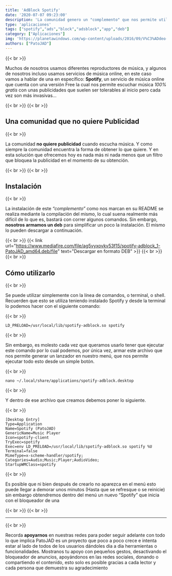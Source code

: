 ```yaml
---
title: 'AdBlock Spotify'
date: '2020-07-07 09:23:00'
description: 'La comunidad genero un "complemento" que nos permite utilizar Spotify sin nececidad de escuchar la molesta publicidad'
type: 'aplicaciones'
tags: ["spotify","ads","block","adsblock","app","deb"]
category: ["Aplicaciones"]
img: 'https://planetawindows.com/wp-content/uploads/2016/09/V%C3%ADdeo-43-1200x675.jpg'
authors: ["PatoJAD"]
---
```


{{< br >}}

Muchos de nosotros usamos diferentes reproductores de música, y algunos de nosotros incluso usamos servicios de música online, en este caso vamos a hablar de una en específico: **Spotify**, un servicio de música online que cuenta con una versión Free la cual nos permite escuchar música *100% gratis* con unas publicidades que suelen ser tolerables al inicio pero cada vez son más invasivas…

{{< br >}}
{{< br >}}

## Una comunidad que no quiere Publicidad

{{< br >}}

La comunidad **no quiere publicidad** cuando escucha música. Y como siempre la comunidad encuentra la forma de obtener lo que quiere. Y en esta solución que ofrecemos hoy es nada más ni nada menos que un filtro que bloquea la publicidad en el momento de su obtención.

{{< br >}}
{{< br >}}

## Instalación

{{< br >}}

La instalación de este *“complemento”* como nos marcan en su README se realiza mediante la compilación del mismo, lo cual suena realmente más difícil de lo que es, bastará con correr algunos comandos. Sin embargo, **nosotros armamos un deb** para simplificar un poco la instalación. El mismo lo pueden descargar a continuación.

{{< br >}}
{{< link url="https://www.mediafire.com/file/ag5vyxovkv53f15/spotify-adblock_1-PatoJAD_amd64.deb/file" text="Descargar en formato DEB" >}}
{{< br >}}
{{< br >}}

## Cómo utilizarlo

{{< br >}}

Se puede utilizar simplemente con la línea de comandos, o terminal, o shell. Recuerden que esto se utiliza teniendo instalado Spotify y desde la terminal lo podemos hacer con el siguiente comando:

{{< br >}}

    LD_PRELOAD=/usr/local/lib/spotify-adblock.so spotify

{{< br >}}

Sin embargo, es molesto cada vez que queramos usarlo tener que ejecutar este comando por lo cual podemos, por única vez, armar este archivo que nos permite generar un lanzador en nuestro menú, que nos permite ejecutar todo esto desde un simple botón.

{{< br >}}

    nano ~/.local/share/applications/spotify-adblock.desktop

{{< br >}}

Y dentro de ese archivo que creamos debemos poner lo siguiente.

{{< br >}}

    [Desktop Entry]
    Type=Application
    Name=Spotify (PatoJAD)
    GenericName=Music Player
    Icon=spotify-client
    TryExec=spotify
    Exec=env LD_PRELOAD=/usr/local/lib/spotify-adblock.so spotify %U
    Terminal=false
    MimeType=x-scheme-handler/spotify;
    Categories=Audio;Music;Player;AudioVideo;
    StartupWMClass=spotify

{{< br >}}

Es posible que ni bien después de crearlo no aparezca en el menú esto puede llegar a demorar unos minutos (Hasta que se refresque  o se reinicie) sin embargo obtendremos dentro del menú un nuevo “Spotify” que inicia con el bloqueador de una

{{< br >}}
{{< br >}}

---

{{< br >}}

Recorda **apoyarnos** en nuestras redes para poder seguir adelante con todo lo que implica PatoJAD es un proyecto que poco a poco crece e intenta estar al lado de todos de los usuarios dándoles dia a dia herramientas o funcionalidades. Mostranos tu apoyo con pequeños gestos, desactivando el bloqueador de anuncios, apoyándonos en las redes sociales, donando o compartiendo el contenido, esto solo es posible gracias a cada lector y cada persona que demuestra su agradecimiento
